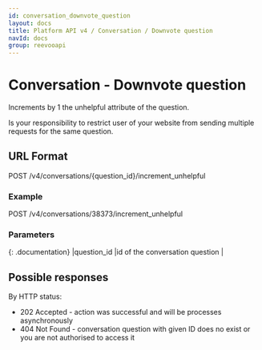 ```yaml
---
id: conversation_downvote_question
layout: docs
title: Platform API v4 / Conversation / Downvote question
navId: docs
group: reevooapi
---
```


# Conversation - Downvote question

Increments by 1 the unhelpful attribute of the question.

<div class="warning">
  Is your responsibility to restrict user of your website from sending multiple requests for the same question.
</div>

## URL Format
POST /v4/conversations/{question_id}/increment_unhelpful

### Example
POST /v4/conversations/38373/increment_unhelpful

### Parameters

{: .documentation}
|question_id     |id of the conversation question        |

## Possible responses

By HTTP status:

 * 202 Accepted - action was successful and will be processes asynchronously
 * 404 Not Found - conversation question with given ID does no exist or you are not authorised to access it
